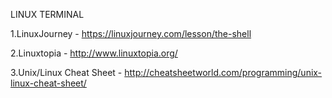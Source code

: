LINUX TERMINAL

1.LinuxJourney - https://linuxjourney.com/lesson/the-shell

2.Linuxtopia - http://www.linuxtopia.org/

3.Unix/Linux Cheat Sheet - http://cheatsheetworld.com/programming/unix-linux-cheat-sheet/
